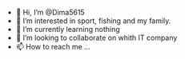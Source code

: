 - 👋 Hi, I’m @Dima5615
- 👀 I’m interested in sport, fishing and my family.
- 🌱 I’m currently learning nothing 
- 💞️ I’m looking to collaborate on whith IT company
- 📫 How to reach me ...

<!---
Dima5615/Dima5615 is a ✨ special ✨ repository because its `README.md` (this file) appears on your GitHub profile.
You can click the Preview link to take a look at your changes.
--->
